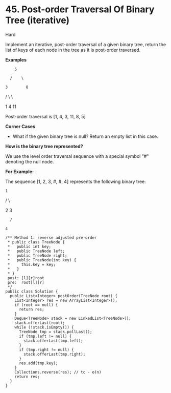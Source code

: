 # 45. Post-order Traversal Of Binary Tree \(iterative\)

Hard

Implement an iterative, post-order traversal of a given binary tree, return the list of keys of each node in the tree as it is post-order traversed.

**Examples**

        5

      /    \

    3        8

  /   \        \

1      4        11

Post-order traversal is \[1, 4, 3, 11, 8, 5\]

**Corner Cases**

* What if the given binary tree is null? Return an empty list in this case.

**How is the binary tree represented?**

We use the level order traversal sequence with a special symbol "\#" denoting the null node.

**For Example:**

The sequence \[1, 2, 3, \#, \#, 4\] represents the following binary tree:

    1

  /   \

 2     3

      /

    4

```text
/** Method 1: reverse adjusted pre-order
 * public class TreeNode {
 *   public int key;
 *   public TreeNode left;
 *   public TreeNode right;
 *   public TreeNode(int key) {
 *     this.key = key;
 *   }
 * }
 post: [l][r]root
 pre:  root[l][r]
 */
public class Solution {
  public List<Integer> postOrder(TreeNode root) {
    List<Integer> res = new ArrayList<Integer>();
    if (root == null) {
      return res;
    }
    Deque<TreeNode> stack = new LinkedList<TreeNode>();
    stack.offerLast(root);
    while (!stack.isEmpty()) {
      TreeNode tmp = stack.pollLast();
      if (tmp.left != null) {
        stack.offerLast(tmp.left);
      }      
      if (tmp.right != null) {
        stack.offerLast(tmp.right);
      }
      res.add(tmp.key);
    }
    Collections.reverse(res); // tc - o(n)
    return res; 
  }
}

```



